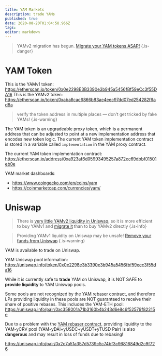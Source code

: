 ```yaml
---
title: YAM Markets
description: trade YAMs
published: true
date: 2020-08-20T01:04:58.966Z
tags: 
editor: markdown
---
```


> YAMv2 migration has begun.  [Migrate your YAM tokens ASAP!](/migration)
{.is-danger}

# YAM Token

This is the YAMv1 token: https://etherscan.io/token/0x0e2298E3B3390e3b945a5456fBf59eCc3f55DA16
This is the YAMv2 token: https://etherscan.io/token/0xaba8cac6866b83ae4eec97dd07ed254282f6ad8a

> verify the token address in multiple places — don't get tricked by fake YAMs!
{.is-warning}

The YAM token is an upgradeable proxy token, which is a permanent address that can be adjusted to point at a new implementation address that encodes new token logic.  The current YAM token implementation contract is stored in a variable called `implementation` in the YAM proxy contract.

The current YAM token implementation contract: https://etherscan.io/address/0xa923af6d05993495257a872ec69dbbf01501eb0e

YAM market dashboards:
- https://www.coingecko.com/en/coins/yam
- https://coinmarketcap.com/currencies/yam/

# Uniswap

> There is [very little YAMv2 liquidity in Uniswap](https://uniswap.info/token/0xaba8cac6866b83ae4eec97dd07ed254282f6ad8a), so it is more efficient to buy YAMv1 and [migrate it](/migration) than to buy YAMv2 directly
{.is-info}


> Providing YAMv1 liquidity on Uniswap may be unsafe! [Remove your funds from Uniswap][uniswap-warning]
{.is-warning}

YAM is available to trade on Uniswap.

YAM Uniswap pool information: https://uniswap.info/token/0x0e2298e3b3390e3b945a5456fbf59ecc3f55da16

While it is currently safe to **trade** YAM on Uniswap, it is NOT SAFE to **provide liquidity** to YAM Uniswap pools.

Some pools are not recognized by the [YAM rebaser contract](/rebase), and therefore LPs providing liquidity in these pools are NOT guaranteed to receive their share of positive rebases.  This includes the YAM-ETH pool: https://uniswap.info/pair/0xc358001a71b3160b4b243d6e8c6f52579f82215e

Due to a problem with the [YAM rebaser contract](/rebase), providing liquidity to the YAM-yCRV pool (YAM-yDAI+yUSDC+yUSDT+yTUSD Pair) is also **dangerous** and may result in loss of funds due to rebasing!

https://uniswap.info/pair/0x2c7a51a357d5739c5c74bf3c96816849d2c9f726

[uniswap-warning]: https://medium.com/@yamfinance/how-to-exit-the-eternal-lands-pool-and-withdraw-your-yam-823d57c95f3a